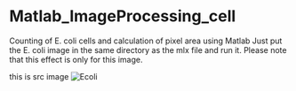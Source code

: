 # Matlab_ImageProcessing_cell
Counting of E. coli cells and calculation of pixel area using Matlab
Just put the E. coli image in the same directory as the mlx file and run it.
Please note that this effect is only for this image.

this is src  image
![Ecoli](https://user-images.githubusercontent.com/102503666/167680566-e9e17980-cbd3-4c2c-8904-bce2b36bc151.png)
